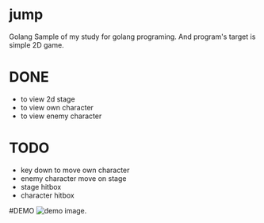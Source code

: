 # jump
Golang Sample of my study for golang programing.
And program's target is simple 2D game.

# DONE
- to view 2d stage
- to view own character
- to view enemy character

# TODO
- key down to move own character
- enemy character move on stage
- stage hitbox
- character hitbox

#DEMO
![demo image.](https://github.com/fishbed/jump/demo_image.png)